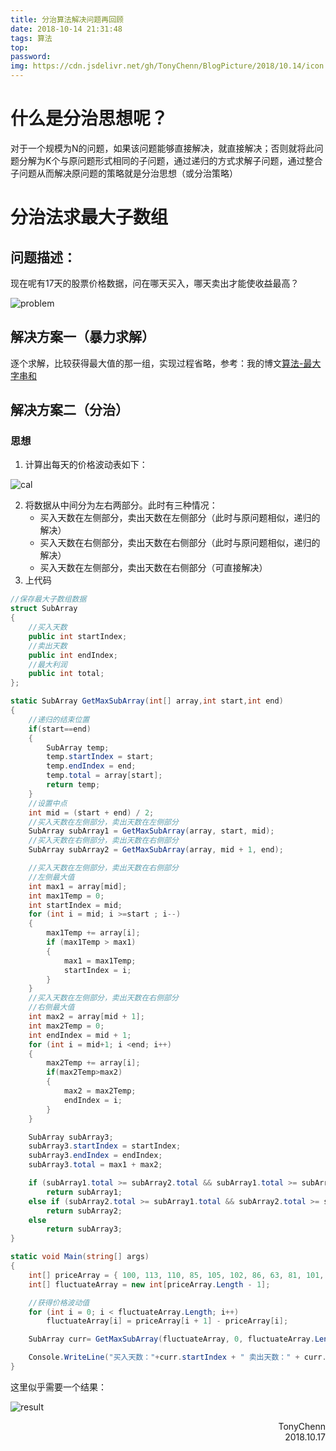 ```yaml
---
title: 分治算法解决问题再回顾
date: 2018-10-14 21:31:48
tags: 算法
top:
password:
img: https://cdn.jsdelivr.net/gh/TonyChenn/BlogPicture/2018/10.14/icon.jpg
---
```


# 什么是分治思想呢？
对于一个规模为N的问题，如果该问题能够直接解决，就直接解决；否则就将此问题分解为K个与原问题形式相同的子问题，通过递归的方式求解子问题，通过整合子问题从而解决原问题的策略就是分治思想（或分治策略）

# 分治法求最大子数组
## 问题描述：
现在呢有17天的股票价格数据，问在哪天买入，哪天卖出才能使收益最高？

![problem](https://cdn.jsdelivr.net/gh/TonyChenn/BlogPicture/2018/10.14/problem.jpg)
## 解决方案一（暴力求解）
逐个求解，比较获得最大值的那一组，实现过程省略，参考：我的博文[算法-最大字串和](https://tonychenn.github.io/2017/11/02/算法-最大字串和/)

## 解决方案二（分治）
### 思想
1. 计算出每天的价格波动表如下：

![cal](https://cdn.jsdelivr.net/gh/TonyChenn/BlogPicture/2018/10.14/cal.jpg)

2. 将数据从中间分为左右两部分。此时有三种情况：
    - 买入天数在左侧部分，卖出天数在左侧部分（此时与原问题相似，递归的解决）
    - 买入天数在右侧部分，卖出天数在右侧部分（此时与原问题相似，递归的解决）
    - 买入天数在左侧部分，卖出天数在右侧部分（可直接解决）
3. 上代码
```csharp
//保存最大子数组数据
struct SubArray
{
    //买入天数
    public int startIndex;
    //卖出天数
    public int endIndex;
    //最大利润
    public int total;
};
```

```csharp
static SubArray GetMaxSubArray(int[] array,int start,int end)
{
    //递归的结束位置
    if(start==end)
    {
        SubArray temp;
        temp.startIndex = start;
        temp.endIndex = end;
        temp.total = array[start];
        return temp;
    }
    //设置中点
    int mid = (start + end) / 2;
    //买入天数在左侧部分，卖出天数在左侧部分
    SubArray subArray1 = GetMaxSubArray(array, start, mid);
    //买入天数在右侧部分，卖出天数在右侧部分
    SubArray subArray2 = GetMaxSubArray(array, mid + 1, end);

    //买入天数在左侧部分，卖出天数在右侧部分
    //左侧最大值
    int max1 = array[mid];
    int max1Temp = 0;
    int startIndex = mid;
    for (int i = mid; i >=start ; i--)
    {
        max1Temp += array[i];
        if (max1Temp > max1)
        {
            max1 = max1Temp;
            startIndex = i;
        }
    }
    //买入天数在左侧部分，卖出天数在右侧部分
    //右侧最大值
    int max2 = array[mid + 1];
    int max2Temp = 0;
    int endIndex = mid + 1;
    for (int i = mid+1; i <end; i++)
    {
        max2Temp += array[i];
        if(max2Temp>max2)
        {
            max2 = max2Temp;
            endIndex = i;
        }
    }

    SubArray subArray3;
    subArray3.startIndex = startIndex;
    subArray3.endIndex = endIndex;
    subArray3.total = max1 + max2;

    if (subArray1.total >= subArray2.total && subArray1.total >= subArray3.total)
        return subArray1;
    else if (subArray2.total >= subArray1.total && subArray2.total >= subArray3.total)
        return subArray2;
    else
        return subArray3;
}
```

```csharp
static void Main(string[] args)
{
    int[] priceArray = { 100, 113, 110, 85, 105, 102, 86, 63, 81, 101, 94, 106, 101, 79, 94 };
    int[] fluctuateArray = new int[priceArray.Length - 1];

    //获得价格波动值
    for (int i = 0; i < fluctuateArray.Length; i++)
        fluctuateArray[i] = priceArray[i + 1] - priceArray[i];

    SubArray curr= GetMaxSubArray(fluctuateArray, 0, fluctuateArray.Length-1);

    Console.WriteLine("买入天数："+curr.startIndex + " 卖出天数：" + curr.endIndex+1 + " 最大利润:" + curr.total);
}
```
这里似乎需要一个结果：

![result](https://cdn.jsdelivr.net/gh/TonyChenn/BlogPicture/2018/10.14/result.jpg)

<div align="right">TonyChenn</br>2018.10.17</div>


